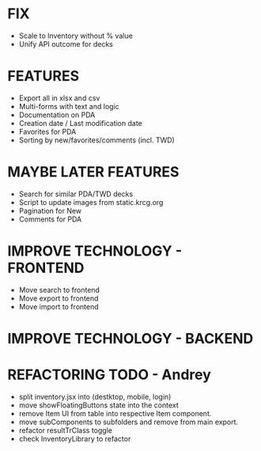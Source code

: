 # FIX
- Scale to Inventory without % value
- Unify API outcome for decks

# FEATURES
- Export all in xlsx and csv
- Multi-forms with text and logic
- Documentation on PDA
- Creation date / Last modification date
- Favorites for PDA
- Sorting by new/favorites/comments (incl. TWD)

# MAYBE LATER FEATURES
- Search for similar PDA/TWD decks
- Script to update images from static.krcg.org
- Pagination for New
- Comments for PDA

# IMPROVE TECHNOLOGY - FRONTEND
- Move search to frontend
- Move export to frontend
- Move import to frontend

# IMPROVE TECHNOLOGY - BACKEND

# REFACTORING TODO - Andrey
- split inventory.jsx into (destktop, mobile, login)
- move showFloatingButtons state into the context
- remove Item UI from table into respective Item component.
- move subComponents to subfolders and remove from main export.
- refactor resultTrClass toggle
- check InventoryLibrary to refactor
